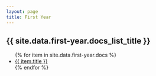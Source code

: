 ```yaml
---
layout: page
title: First Year
---
```


<h2>{{ site.data.first-year.docs_list_title }}</h2>
<ul>
   {% for item in site.data.first-year.docs %}
      <li><a href="{{ item.url }}">{{ item.title }}</a></li>
   {% endfor %}
</ul>
